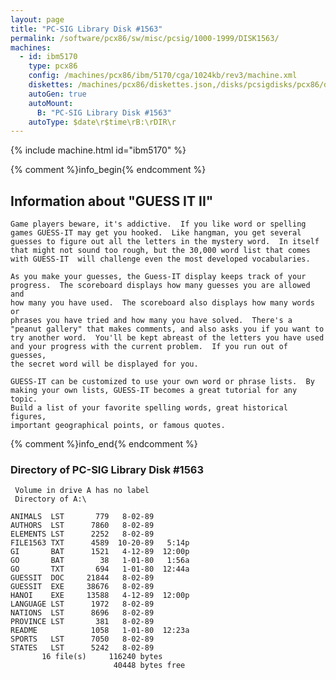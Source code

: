 ```yaml
---
layout: page
title: "PC-SIG Library Disk #1563"
permalink: /software/pcx86/sw/misc/pcsig/1000-1999/DISK1563/
machines:
  - id: ibm5170
    type: pcx86
    config: /machines/pcx86/ibm/5170/cga/1024kb/rev3/machine.xml
    diskettes: /machines/pcx86/diskettes.json,/disks/pcsigdisks/pcx86/diskettes.json
    autoGen: true
    autoMount:
      B: "PC-SIG Library Disk #1563"
    autoType: $date\r$time\rB:\rDIR\r
---
```


{% include machine.html id="ibm5170" %}

{% comment %}info_begin{% endcomment %}

## Information about "GUESS IT II"

    Game players beware, it's addictive.  If you like word or spelling
    games GUESS-IT may get you hooked.  Like hangman, you get several
    guesses to figure out all the letters in the mystery word.  In itself
    that might not sound too rough, but the 30,000 word list that comes
    with GUESS-IT  will challenge even the most developed vocabularies.
    
    As you make your guesses, the Guess-IT display keeps track of your
    progress.  The scoreboard displays how many guesses you are allowed and
    how many you have used.  The scoreboard also displays how many words or
    phrases you have tried and how many you have solved.  There's a
    "peanut gallery" that makes comments, and also asks you if you want to
    try another word.  You'll be kept abreast of the letters you have used
    and your progress with the current problem.  If you run out of guesses,
    the secret word will be displayed for you.
    
    GUESS-IT can be customized to use your own word or phrase lists.  By
    making your own lists, GUESS-IT becomes a great tutorial for any topic.
    Build a list of your favorite spelling words, great historical figures,
    important geographical points, or famous quotes.
{% comment %}info_end{% endcomment %}


### Directory of PC-SIG Library Disk #1563

     Volume in drive A has no label
     Directory of A:\

    ANIMALS  LST       779   8-02-89
    AUTHORS  LST      7860   8-02-89
    ELEMENTS LST      2252   8-02-89
    FILE1563 TXT      4589  10-20-89   5:14p
    GI       BAT      1521   4-12-89  12:00p
    GO       BAT        38   1-01-80   1:56a
    GO       TXT       694   1-01-80  12:44a
    GUESSIT  DOC     21844   8-02-89
    GUESSIT  EXE     38676   8-02-89
    HANOI    EXE     13588   4-12-89  12:00p
    LANGUAGE LST      1972   8-02-89
    NATIONS  LST      8696   8-02-89
    PROVINCE LST       381   8-02-89
    README            1058   1-01-80  12:23a
    SPORTS   LST      7050   8-02-89
    STATES   LST      5242   8-02-89
           16 file(s)     116240 bytes
                           40448 bytes free
